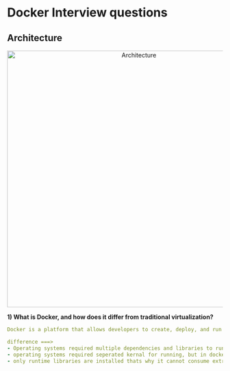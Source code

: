# Docker Interview questions 


## Architecture  


<p align="center">
  <img src="https://github.com/user-attachments/assets/5340b7a3-a787-4f34-af8e-5c52e54cf4ed" width="600" title="Architecture" alt="Architecture">
  </p>
  


__1) What is Docker, and how does it differ from traditional virtualization?__
```yaml  
Docker is a platform that allows developers to create, deploy, and run applications in containers.

difference ===> 
- Operating systems required multiple dependencies and libraries to run, but in docker case we can not required multiple dependencies as reason this are lightweight.
- operating systems required seperated kernal for running, but in docker case it runs of host kernel means for running docker images we cannot required seperat kernel.
- only runtime libraries are installed thats why it cannot consume extra storage.

```  


